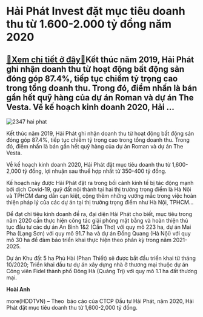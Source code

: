 Hải Phát Invest đặt mục tiêu doanh thu từ 1.600-2.000 tỷ đồng năm 2020
======================================================================

[:gift:Xem chi tiết ở đây:gift:](https://hddtvn.com/hai-phat-invest-dat-muc-tieu-doanh-thu-tu-1-600-2-000-ty-dong-nam-2020/)Kết thúc năm 2019, Hải Phát ghi nhận doanh thu từ hoạt động bất động sản đóng góp 87.4%, tiếp tục chiếm tỷ trọng cao trong tổng doanh thu. Trong đó, điểm nhấn là bán gần hết quỹ hàng của dự án Roman và dự án The Vesta. Về kế hoạch kinh doanh 2020, Hải …
-------------------------------------------------------------------------------------------------------------------------------------------------------------------------------------------------------------------------------------------------------------





![2347 hai phat](https://haiquanonline.com.vn/stores/news_dataimages/hienntt/072020/02/11/2347_Hai_phat.jpg?rt=20200702153727 "undefined")


 



Kết thúc năm 2019, Hải Phát ghi nhận doanh thu từ hoạt động bất động sản đóng góp 87.4%, tiếp tục chiếm tỷ trọng cao trong tổng doanh thu. Trong đó, điểm nhấn là bán gần hết quỹ hàng của dự án Roman và dự án The Vesta.


Về kế hoạch kinh doanh 2020, Hải Phát đặt mục tiêu doanh thu từ 1,600-2,000 tỷ đồng, lợi nhuận sau thuế hợp nhất từ 350-400 tỷ đồng.


Kế hoạch này được Hải Phát đặt ra trong bối cảnh kinh tế bị tác động mạnh bởi dịch Covid-19, quỹ đất nội thành tại hai thị trường trọng điểm là Hà Nội và TPHCM đang dần cạn kiệt, cộng thêm những vướng mắc trong việc hoàn thiện pháp lý của các dự án tại thị trường trọng điểm như Hà Nội, TPHCM…


Để đạt chỉ tiêu kinh doanh đề ra, đại diện Hải Phát cho biết, mục tiêu trong năm 2020 cần thực hiện công tác giải phóng mặt bằng và hoàn thiện thủ tục đầu tư các dự án An Bình 1&2 (Cần Thơ) với quy mô 223 ha, dự án Mai Pha (Lạng Sơn) với quy mô 91.7 ha và dự án Đồng Quang (Hà Nội) với quy mô 30 ha để đảm bảo triển khai thực hiện theo phân kỳ trong năm 2021-2025.


Dự án Khu đất 5 ha Phú Hài (Phan Thiết) sẽ được bắt đầu triển khai từ tháng 10/2020; Triển khai đầu tư dự án xây dựng nhà ở thương mại thuộc dự án Công viên Fidel thành phố Đông Hà (Quảng Trị) với quy mô 1.1 ha đất thương mại.




**Hoài Anh**



more(HDDTVN) – Theo  báo cáo của CTCP Đầu tư Hải Phát, năm 2020, Hải Phát đặt mục tiêu doanh thu từ 1,600-2,000 tỷ đồng.

